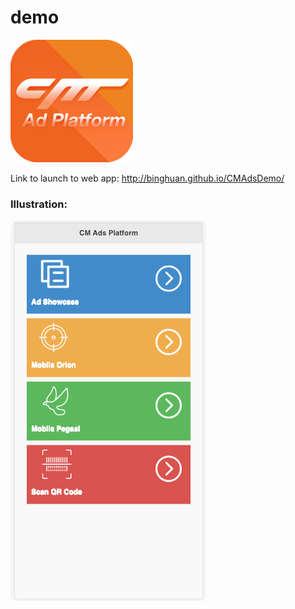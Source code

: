 # demo

<img src="icons/Icon-196.png">

Link to launch to web app: <a haref="http://binghuan.github.io/CMAdsDemo/">http://binghuan.github.io/CMAdsDemo/</a>

### Illustration: 
![](./images/demo.png)

